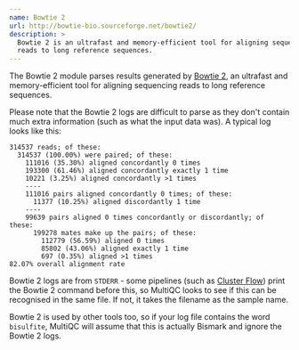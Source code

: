 ```yaml
---
name: Bowtie 2
url: http://bowtie-bio.sourceforge.net/bowtie2/
description: >
  Bowtie 2 is an ultrafast and memory-efficient tool for aligning sequencing
  reads to long reference sequences.
---
```


The Bowtie 2 module parses results generated by
[Bowtie 2](http://bowtie-bio.sourceforge.net/bowtie2/),
an ultrafast and memory-efficient tool for aligning sequencing
reads to long reference sequences.

Please note that the Bowtie 2 logs are difficult to parse as they don't contain
much extra information (such as what the input data was). A typical log looks like this:

```
314537 reads; of these:
  314537 (100.00%) were paired; of these:
    111016 (35.30%) aligned concordantly 0 times
    193300 (61.46%) aligned concordantly exactly 1 time
    10221 (3.25%) aligned concordantly >1 times
    ----
    111016 pairs aligned concordantly 0 times; of these:
      11377 (10.25%) aligned discordantly 1 time
    ----
    99639 pairs aligned 0 times concordantly or discordantly; of these:
      199278 mates make up the pairs; of these:
        112779 (56.59%) aligned 0 times
        85802 (43.06%) aligned exactly 1 time
        697 (0.35%) aligned >1 times
82.07% overall alignment rate
```

Bowtie 2 logs are from `STDERR` - some pipelines (such as [Cluster Flow](http://clusterflow.io))
print the Bowtie 2 command before this, so MultiQC looks to see if this can be recognised in the same
file. If not, it takes the filename as the sample name.

Bowtie 2 is used by other tools too, so if your log file contains the word `bisulfite`, MultiQC will
assume that this is actually Bismark and ignore the Bowtie 2 logs.
